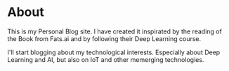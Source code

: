 # About

This is my Personal Blog site.
I have created it inspirated by the reading of the Book from Fats.ai and by following their Deep Learning course.

I'll start blogging about my technological interests. Especially about Deep Learning and AI, but also on IoT and other memerging technologies.



